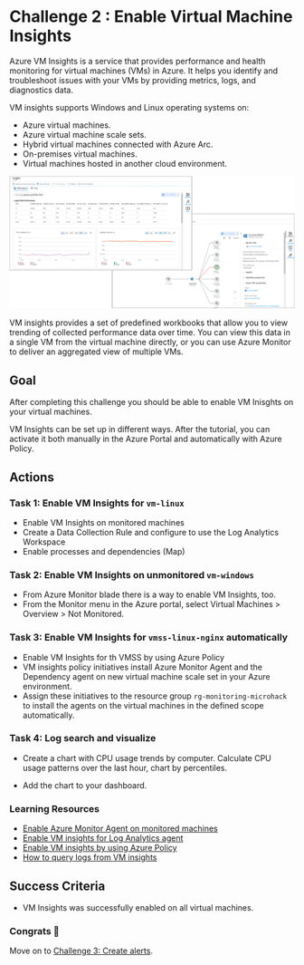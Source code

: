 # Challenge 2 : Enable Virtual Machine Insights

Azure VM Insights is a service that provides performance and health monitoring for virtual machines (VMs) in Azure. It helps you identify and troubleshoot issues with your VMs by providing metrics, logs, and diagnostics data.

VM insights supports Windows and Linux operating systems on:

- Azure virtual machines.
- Azure virtual machine scale sets.
- Hybrid virtual machines connected with Azure Arc.
- On-premises virtual machines.
- Virtual machines hosted in another cloud environment.

![VM Insights](./../img/vminsights-azmon-directvm.png)

VM insights provides a set of predefined workbooks that allow you to view trending of collected performance data over time. You can view this data in a single VM from the virtual machine directly, or you can use Azure Monitor to deliver an aggregated view of multiple VMs.

## Goal

After completing this challenge you should be able to enable VM Inisghts on your virtual machines.

VM Insights can be set up in different ways. After the tutorial, you can activate it both manually in the Azure Portal and automatically with Azure Policy.

## Actions

### Task 1: Enable VM Insights for `vm-linux`

- Enable VM Insights on monitored machines
- Create a Data Collection Rule and configure to use the Log Analytics Workspace
- Enable processes and dependencies (Map)

### Task 2: Enable VM Insights on unmonitored `vm-windows`

- From Azure Monitor blade there is a way to enable VM Insights, too.
- From the Monitor menu in the Azure portal, select Virtual Machines > Overview > Not Monitored.

### Task 3: Enable VM Insights for `vmss-linux-nginx` automatically

- Enable VM Insights for th VMSS by using Azure Policy
- VM insights policy initiatives install Azure Monitor Agent and the Dependency agent on new virtual machine scale set in your Azure environment.
- Assign these initiatives to the resource group `rg-monitoring-microhack` to install the agents on the virtual machines in the defined scope automatically.

### Task 4: Log search and visualize

- Create a chart with CPU usage trends by computer. Calculate CPU usage patterns over the last hour, chart by percentiles.

- Add the chart to your dashboard.

### Learning Resources

- [Enable Azure Monitor Agent on monitored machines](https://learn.microsoft.com/en-us/azure/azure-monitor/vm/vminsights-enable-portal#enable-azure-monitor-agent-on-monitored-machines)
- [Enable VM insights for Log Analytics agent](https://learn.microsoft.com/en-us/azure/azure-monitor/vm/vminsights-enable-portal#enable-vm-insights-for-log-analytics-agent)
- [Enable VM insights by using Azure Policy](https://learn.microsoft.com/en-us/azure/azure-monitor/vm/vminsights-enable-policy)
- [How to query logs from VM insights](https://learn.microsoft.com/en-us/azure/azure-monitor/vm/vminsights-log-query)

## Success Criteria

- VM Insights was successfully enabled on all virtual machines.

### Congrats :partying_face:

Move on to [Challenge 3: Create alerts](03_challenge.md).
  